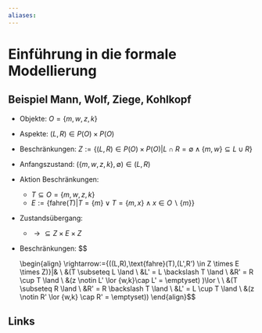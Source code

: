 ```yaml
---
aliases: 
---
```

# Einführung in die formale Modellierung 
## Beispiel Mann, Wolf, Ziege, Kohlkopf
- Objekte: $O=\{m,w,z,k\}$
- Aspekte: $(L,R) \in P(O) \times P(O)$
- Beschränkungen: $Z:= \{(L,R) \in P(O) \times P(O) | L \cap R = \emptyset \land \{m,w\} \subseteq L \cup R\}$
- Anfangszustand: $(\{m,w,z,k\},\emptyset) \in (L,R)$
- Aktion Beschränkungen: 
	- $T \subseteq O = \{m,w,z,k\}$
	- $E:= \{\text{fahre}(T)|T = \{m\} \lor T=\{m,x\} \land x \in O \backslash \{m\}\}$
- Zustandsübergang: 
	- $\rightarrow \subseteq Z \times E \times Z$
- Beschränkungen: $$

    \begin{align}
\rightarrow:=\{((L,R),\text{fahre}(T),(L',R') \in Z \times E \times Z)\}|& \\
&(T \subseteq L \land \\
&L' = L \backslash T \land \\
&R' = R \cup T \land \\
&(z \notin L' \lor \{w,k\}\cap L' = \emptyset) )\lor \\ \\
&(T \subseteq R \land \\
&R' = R \backslash T \land \\
&L' = L \cup T \land \\
&(z \notin R' \lor \{w,k\} \cap R' = \emptyset))
\end{align}$$


## Links